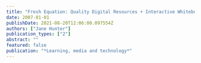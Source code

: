 ```yaml
---
title: "Fresh Equation: Quality Digital Resources + Interactive Whiteboards + Collaborative Tools = Engaging Pedagogy for the Classroom"
date: 2007-01-01
publishDate: 2021-08-20T12:06:00.097554Z
authors: ["Jane Hunter"]
publication_types: ["2"]
abstract: ""
featured: false
publication: "*Learning, media and technology*"
---
```


